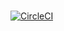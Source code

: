 #
[![CircleCI](https://circleci.com/gh/Artur-Arantes/pet-clinic/tree/main.svg?style=svg)](https://circleci.com/gh/Artur-Arantes/pet-clinic/tree/main)